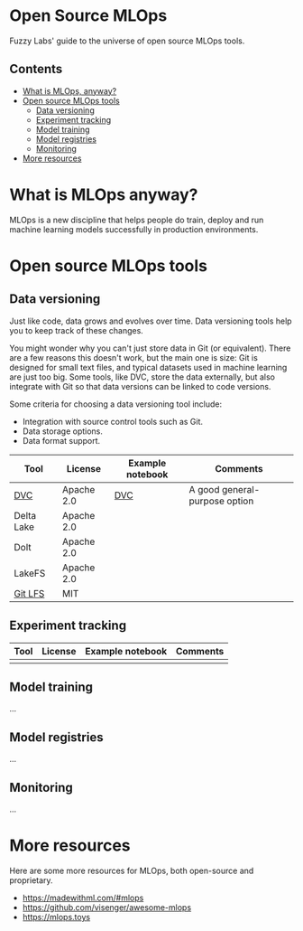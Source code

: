 # Open Source MLOps

Fuzzy Labs' guide to the universe of open source MLOps tools.

## Contents

* [What is MLOps, anyway?](#what-is-mlops)
* [Open source MLOps tools](#open-source-mlops-tools)
  * [Data versioning](#data-versioning)
  * [Experiment tracking](#experiment-tracking)
  * [Model training](#model-training)
  * [Model registries](#model-registries)
  * [Monitoring](#monitoring)
* [More resources](#more-resources)

# What is MLOps anyway?

MLOps is a new discipline that helps people do train, deploy and run machine learning models successfully in production environments.

# Open source MLOps tools

## Data versioning

Just like code, data grows and evolves over time. Data versioning tools help you to keep track of these changes.

You might wonder why you can't just store data in Git (or equivalent). There are a few reasons this doesn't work, but the main one is size: Git is designed for small text files, and typical datasets used in machine learning are just too big. Some tools, like DVC, store the data externally, but also integrate with Git so that data versions can be linked to code versions.

Some criteria for choosing a data versioning tool include:

* Integration with source control tools such as Git.
* Data storage options.
* Data format support.

| Tool                                  | License    | Example notebook                 | Comments                      |
|---------------------------------------|------------|----------------------------------|-------------------------------|
| [DVC](https://dvc.org)                | Apache 2.0 | [DVC](data-versioning/dvc.ipynb) | A good general-purpose option |
| Delta Lake                            | Apache 2.0 |                                  |                               |
| Dolt                                  | Apache 2.0 |                                  |                               |
| LakeFS                                | Apache 2.0 |                                  |                               |
| [Git LFS](https://git-lfs.github.com) | MIT        |                                  |                               |

## Experiment tracking

| Tool | License | Example notebook | Comments |
|------|---------|------------------|----------|
|      |         |                  |          |

## Model training

...

## Model registries

...

## Monitoring

...

# More resources

Here are some more resources for MLOps, both open-source and proprietary.

* https://madewithml.com/#mlops
* https://github.com/visenger/awesome-mlops
* https://mlops.toys
